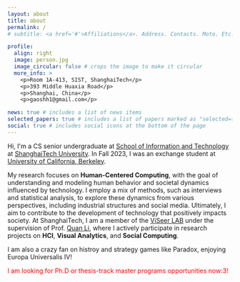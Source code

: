 ```yaml
---
layout: about
title: about
permalink: /
# subtitle: <a href='#'>Affiliations</a>. Address. Contacts. Moto. Etc.

profile:
  align: right
  image: person.jpg
  image_circular: false # crops the image to make it circular
  more_info: >
    <p>Room 1A-413, SIST, ShanghaiTech</p>
    <p>393 Middle Huaxia Road</p>
    <p>Shanghai, China</p>
    <p>gaoshh1@gmail.com</p>

news: true # includes a list of news items
selected_papers: true # includes a list of papers marked as "selected={true}"
social: true # includes social icons at the bottom of the page
---
```


Hi, I'm a CS senior undergraduate at [School of Information and Technology](https://sist.shanghaitech.edu.cn/sist_en/) at [ShanghaiTech University](https://www.shanghaitech.edu.cn/eng/). In Fall 2023, I was an exchange student at [University of California, Berkeley](https://www.berkeley.edu/).

My research focuses on **Human-Centered Computing**, with the goal of understanding and modeling human behavior and societal dynamics influenced by technology. I employ a mix of methods, such as interviews and statistical analysis, to explore these dynamics from various perspectives, including industrial structures and social media. Ultimately, I aim to contribute to the development of technology that positively impacts society. At ShanghaiTech, I am a member of the [ViSeer LAB](https://faculty.sist.shanghaitech.edu.cn/liquan/) under the supervision of Prof. [Quan Li](https://faculty.sist.shanghaitech.edu.cn/liquan/), where I actively participate in research projects on **HCI**, **Visual Analytics**, and **Social Computing**.

I am also a crazy fan on histroy and strategy games like Paradox, enjoying Europa Universalis IV!

<span style="color:red">I am looking for Ph.D or thesis-track master programs opportunities now:3! </span>
